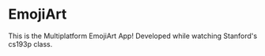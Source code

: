 # EmojiArt
 This is the Multiplatform EmojiArt App! Developed while watching Stanford's cs193p class.
